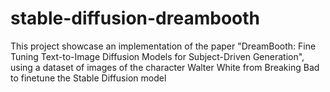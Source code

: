 # stable-diffusion-dreambooth
This project showcase an implementation of the paper "DreamBooth: Fine Tuning Text-to-Image Diffusion Models for Subject-Driven Generation", using a dataset of images of the character Walter White from Breaking Bad to finetune the Stable Diffusion model
